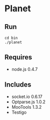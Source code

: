 # Planet

Run
---

	cd bin
	./planet

Requires
--------

  - node.js 0.4.7

Includes
--------

  - socket.io 0.6.17
  - Optparse.js 1.0.2
  - MooTools 1.3.2
  - Testigo
